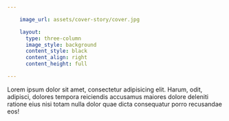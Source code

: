 ```yaml
---

    image_url: assets/cover-story/cover.jpg

    layout:
      type: three-column
      image_style: background
      content_style: black
      content_align: right
      content_height: full

---
```


Lorem ipsum dolor sit amet, consectetur adipisicing elit. Harum, odit, adipisci, dolores tempora reiciendis accusamus maiores dolore deleniti ratione eius nisi totam nulla dolor quae dicta consequatur porro recusandae eos!
